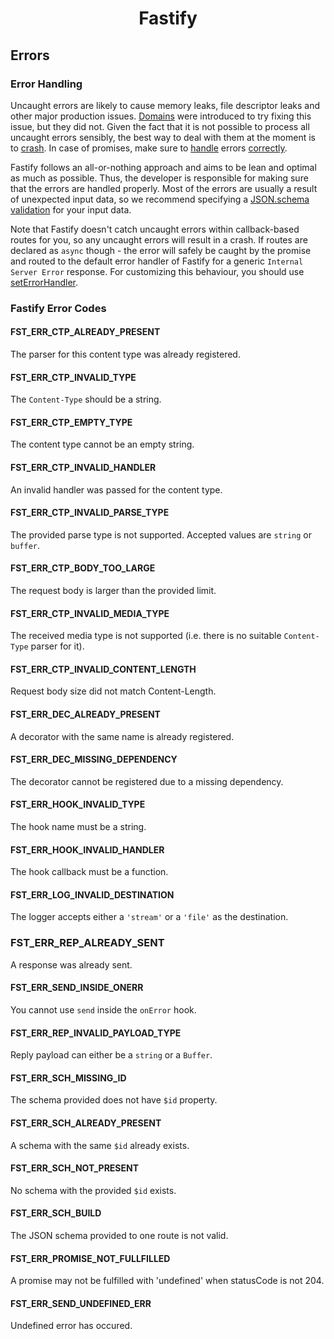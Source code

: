 <h1 align="center">Fastify</h1>

<a id="errors"></a>
## Errors

<a name="error-handling"></a>
### Error Handling

Uncaught errors are likely to cause memory leaks, file descriptor leaks and other major production issues. [Domains](https://nodejs.org/en/docs/guides/domain-postmortem/) were introduced to try fixing this issue, but they did not. Given the fact that it is not possible to process all uncaught errors sensibly, the best way to deal with them at the moment is to [crash](https://nodejs.org/api/process.html#process_warning_using_uncaughtexception_correctly). In case of promises, make sure to [handle](https://nodejs.org/dist/latest-v8.x/docs/api/deprecations.html#deprecations_dep0018_unhandled_promise_rejections) errors [correctly](https://github.com/mcollina/make-promises-safe).

Fastify follows an all-or-nothing approach and aims to be lean and optimal as much as possible. Thus, the developer is responsible for making sure that the errors are handled properly. Most of the errors are usually a result of unexpected input data, so we recommend specifying a [JSON.schema validation](https://github.com/fastify/fastify/blob/master/docs/Validation-and-Serialization.md) for your input data.

Note that Fastify doesn't catch uncaught errors within callback-based routes for you, so any uncaught errors will result in a crash.
If routes are declared as `async` though - the error will safely be caught by the promise and routed to the default error handler of Fastify for a generic `Internal Server Error` response. For customizing this behaviour, you should use [setErrorHandler](https://github.com/fastify/fastify/blob/master/docs/Server.md#seterrorhandler).

<a name="fastify-error-codes"></a>
### Fastify Error Codes

<a name="FST_ERR_CTP_ALREADY_PRESENT"></a>
#### FST_ERR_CTP_ALREADY_PRESENT

The parser for this content type was already registered.

<a name="FST_ERR_CTP_INVALID_TYPE"></a>
#### FST_ERR_CTP_INVALID_TYPE

The `Content-Type` should be a string.

<a name="FST_ERR_CTP_EMPTY_TYPE"></a>
#### FST_ERR_CTP_EMPTY_TYPE

The content type cannot be an empty string.

<a name="FST_ERR_CTP_INVALID_HANDLER"></a>
#### FST_ERR_CTP_INVALID_HANDLER

An invalid handler was passed for the content type.

<a name="FST_ERR_CTP_INVALID_PARSE_TYPE"></a>
#### FST_ERR_CTP_INVALID_PARSE_TYPE

The provided parse type is not supported. Accepted values are `string` or `buffer`.

<a name="FST_ERR_CTP_BODY_TOO_LARGE"></a>
#### FST_ERR_CTP_BODY_TOO_LARGE

The request body is larger than the provided limit.

<a name="FST_ERR_CTP_INVALID_MEDIA_TYPE"></a>
#### FST_ERR_CTP_INVALID_MEDIA_TYPE

The received media type is not supported (i.e. there is no suitable `Content-Type` parser for it).

<a name="FST_ERR_CTP_INVALID_CONTENT_LENGTH"></a>
#### FST_ERR_CTP_INVALID_CONTENT_LENGTH

Request body size did not match Content-Length.

<a name="FST_ERR_DEC_ALREADY_PRESENT"></a>
#### FST_ERR_DEC_ALREADY_PRESENT

A decorator with the same name is already registered.

<a name="FST_ERR_DEC_MISSING_DEPENDENCY"></a>
#### FST_ERR_DEC_MISSING_DEPENDENCY

The decorator cannot be registered due to a missing dependency.

<a name="FST_ERR_HOOK_INVALID_TYPE"></a>
#### FST_ERR_HOOK_INVALID_TYPE

The hook name must be a string.

<a name="FST_ERR_HOOK_INVALID_HANDLER"></a>
#### FST_ERR_HOOK_INVALID_HANDLER

The hook callback must be a function.

<a name="FST_ERR_LOG_INVALID_DESTINATION"></a>
#### FST_ERR_LOG_INVALID_DESTINATION

The logger accepts either a `'stream'` or a `'file'` as the destination.

<a id="FST_ERR_REP_ALREADY_SENT"></a>
### FST_ERR_REP_ALREADY_SENT

A response was already sent.

<a id="FST_ERR_SEND_INSIDE_ONERR"></a>
#### FST_ERR_SEND_INSIDE_ONERR

You cannot use `send` inside the `onError` hook.

<a name="FST_ERR_REP_INVALID_PAYLOAD_TYPE"></a>
#### FST_ERR_REP_INVALID_PAYLOAD_TYPE

Reply payload can either be a `string` or a `Buffer`.

<a name="FST_ERR_SCH_MISSING_ID"></a>
#### FST_ERR_SCH_MISSING_ID

The schema provided does not have `$id` property.

<a name="FST_ERR_SCH_ALREADY_PRESENT"></a>
#### FST_ERR_SCH_ALREADY_PRESENT

A schema with the same `$id` already exists.

<a name="FST_ERR_SCH_NOT_PRESENT"></a>
#### FST_ERR_SCH_NOT_PRESENT

No schema with the provided `$id` exists.

<a name="FST_ERR_SCH_BUILD"></a>
#### FST_ERR_SCH_BUILD

The JSON schema provided to one route is not valid.

<a name="FST_ERR_PROMISE_NOT_FULLFILLED"></a>
#### FST_ERR_PROMISE_NOT_FULLFILLED

A promise may not be fulfilled with 'undefined' when statusCode is not 204.

<a name="FST_ERR_SEND_UNDEFINED_ERR"></a>
#### FST_ERR_SEND_UNDEFINED_ERR

Undefined error has occured.
